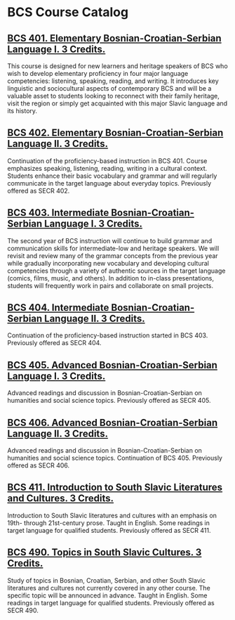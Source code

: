 # BCS Course Catalog

## [BCS 401. Elementary Bosnian-Croatian-Serbian Language I. 3 Credits.](./BCS_401_Elementary_Bosnian-Croatian-Serbian_Language_I)

This course is designed for new learners and heritage speakers of BCS who wish to develop elementary proficiency in four major language competencies: listening, speaking, reading, and writing. It introduces key linguistic and sociocultural aspects of contemporary BCS and will be a valuable asset to students looking to reconnect with their family heritage, visit the region or simply get acquainted with this major Slavic language and its history.

## [BCS 402. Elementary Bosnian-Croatian-Serbian Language II. 3 Credits.](./BCS_402_Elementary_Bosnian-Croatian-Serbian_Language_II)

Continuation of the proficiency-based instruction in BCS 401. Course emphasizes speaking, listening, reading, writing in a cultural context. Students enhance their basic vocabulary and grammar and will regularly communicate in the target language about everyday topics. Previously offered as SECR 402.

## [BCS 403. Intermediate Bosnian-Croatian-Serbian Language I. 3 Credits.](./BCS_403_Intermediate_Bosnian-Croatian-Serbian_Language_I)

The second year of BCS instruction will continue to build grammar and communication skills for intermediate-low and heritage speakers. We will revisit and review many of the grammar concepts from the previous year while gradually incorporating new vocabulary and developing cultural competencies through a variety of authentic sources in the target language (comics, films, music, and others). In addition to in-class presentations, students will frequently work in pairs and collaborate on small projects.

## [BCS 404. Intermediate Bosnian-Croatian-Serbian Language II. 3 Credits.](./BCS_404_Intermediate_Bosnian-Croatian-Serbian_Language_II)

Continuation of the proficiency-based instruction started in BCS 403. Previously offered as SECR 404.

## [BCS 405. Advanced Bosnian-Croatian-Serbian Language I. 3 Credits.](./BCS_405_Advanced_Bosnian-Croatian-Serbian_Language_I)

Advanced readings and discussion in Bosnian-Croatian-Serbian on humanities and social science topics. Previously offered as SECR 405.

## [BCS 406. Advanced Bosnian-Croatian-Serbian Language II. 3 Credits.](./BCS_406_Advanced_Bosnian-Croatian-Serbian_Language_II)

Advanced readings and discussion in Bosnian-Croatian-Serbian on humanities and social science topics. Continuation of BCS 405. Previously offered as SECR 406.

## [BCS 411. Introduction to South Slavic Literatures and Cultures. 3 Credits.](./BCS_411_Introduction_to_South_Slavic_Literatures_and_Cultures)

Introduction to South Slavic literatures and cultures with an emphasis on 19th- through 21st-century prose. Taught in English. Some readings in target language for qualified students. Previously offered as SECR 411.

## [BCS 490. Topics in South Slavic Cultures. 3 Credits.](./BCS_490_Topics_in_South_Slavic_Cultures)

Study of topics in Bosnian, Croatian, Serbian, and other South Slavic literatures and cultures not currently covered in any other course. The specific topic will be announced in advance. Taught in English. Some readings in target language for qualified students. Previously offered as SECR 490.

